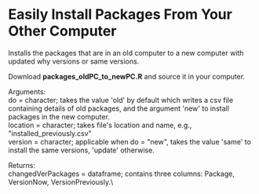 # Easily Install Packages From Your Other Computer
Installs the packages that are in an old computer to a new computer with updated why versions or same versions.

Download **packages_oldPC_to_newPC.R** and source it in your computer.

Arguments:\
do = character; takes the value 'old' by default which writes a csv file containing details of old packages, and the argument 'new' to install packages in the new computer.\
location = character; takes file's location and name, e.g., "installed_previously.csv"\
version = character; applicable when do = "new", takes the value 'same' to install the same versions, 'update' otherwise.

Returns:\
changedVerPackages = dataframe; contains three columns: Package, VersionNow, VersionPreviously.\
